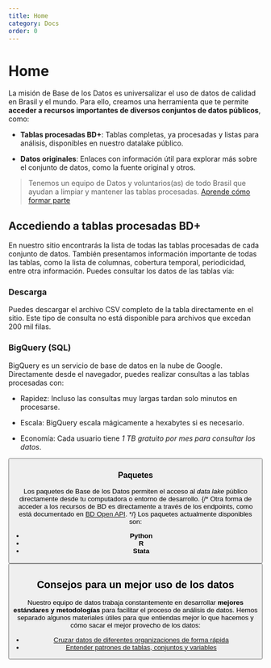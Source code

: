 ```yaml
---
title: Home
category: Docs
order: 0
---
```


# Home

La misión de Base de los Datos es universalizar el uso de datos de calidad
en Brasil y el mundo. Para ello, creamos una herramienta que te permite **acceder a
recursos importantes de diversos conjuntos de datos públicos**, como:

- **Tablas procesadas BD+**: Tablas completas, ya procesadas y listas
  para análisis, disponibles en nuestro datalake público.

- **Datos originales**: Enlaces con información útil para explorar más
  sobre el conjunto de datos, como la fuente original y otros.

> Tenemos un equipo de Datos y voluntarios(as) de todo Brasil que ayudan a limpiar y mantener las tablas procesadas. [Aprende cómo formar parte](colab_data.md)

## Accediendo a tablas procesadas BD+

En nuestro sitio encontrarás la lista de todas las tablas procesadas de
cada conjunto de datos. También presentamos información importante de todas
las tablas, como la lista de columnas, cobertura temporal, periodicidad, entre
otra información. Puedes consultar los datos de las tablas vía:

### Descarga

Puedes descargar el archivo CSV completo de la tabla directamente en el sitio. Este
tipo de consulta no está disponible para archivos que excedan 200 mil filas.

### BigQuery (SQL)

BigQuery es un servicio de base de datos en la nube de
Google. Directamente desde el navegador, puedes realizar consultas a las tablas
procesadas con:

- Rapidez: Incluso las consultas muy largas tardan solo minutos en procesarse.

- Escala: BigQuery escala mágicamente a hexabytes si es necesario.

- Economía: Cada usuario tiene *1 TB gratuito por mes para consultar
  los datos*.

<Button
  href="access_data_bq"
  text="Aprende"
/>

### Paquetes

Los paquetes de Base de los Datos permiten el acceso al *data lake* público
directamente desde tu computadora o entorno de desarrollo.
{/*  Otra forma de acceder a los recursos de BD es directamente a través de los endpoints, como está
documentado en [BD Open API](https://basedosdados.org/openapi). */}
Los paquetes actualmente disponibles son:

- **Python**
- **R**
- **Stata**

<Button
  href="access_data_packages"
  text="Aprende"
/>

## Consejos para un mejor uso de los datos

Nuestro equipo de datos trabaja constantemente en desarrollar **mejores
estándares y metodologías** para facilitar el proceso de análisis de datos.
Hemos separado algunos materiales útiles para que entiendas mejor lo que hacemos
y cómo sacar el mejor provecho de los datos:

- [Cruzar datos de diferentes organizaciones de forma rápida](tutorial_join_tables.md)
- [Entender patrones de tablas, conjuntos y variables](style_data.md)

